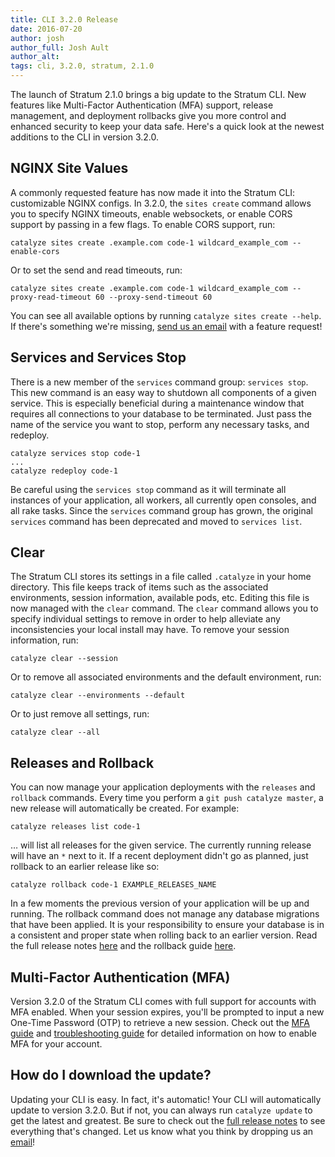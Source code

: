 ```yaml
---
title: CLI 3.2.0 Release
date: 2016-07-20
author: josh
author_full: Josh Ault
author_alt:
tags: cli, 3.2.0, stratum, 2.1.0
---
```

The launch of Stratum 2.1.0 brings a big update to the Stratum CLI. New features like Multi-Factor Authentication (MFA) support, release management, and deployment rollbacks give you more control and enhanced security to keep your data safe. Here's a quick look at the newest additions to the CLI in version 3.2.0.

## NGINX Site Values

A commonly requested feature has now made it into the Stratum CLI: customizable NGINX configs. In 3.2.0, the `sites create` command allows you to specify NGINX timeouts, enable websockets, or enable CORS support by passing in a few flags. To enable CORS support, run:

```
catalyze sites create .example.com code-1 wildcard_example_com --enable-cors
```

Or to set the send and read timeouts, run:

```
catalyze sites create .example.com code-1 wildcard_example_com --proxy-read-timeout 60 --proxy-send-timeout 60
```

You can see all available options by running `catalyze sites create --help`. If there's something we're missing, [send us an email](mailto:support@catalyze.io) with a feature request!

## Services and Services Stop

There is a new member of the `services` command group: `services stop`. This new command is an easy way to shutdown all components of a given service. This is especially beneficial during a maintenance window that requires all connections to your database to be terminated. Just pass the name of the service you want to stop, perform any necessary tasks, and redeploy.

```
catalyze services stop code-1
...
catalyze redeploy code-1
```

Be careful using the `services stop` command as it will terminate all instances of your application, all workers, all currently open consoles, and all rake tasks. Since the `services` command group has grown, the original `services` command has been deprecated and moved to `services list`.

## Clear

The Stratum CLI stores its settings in a file called `.catalyze` in your home directory. This file keeps track of items such as the associated environments, session information, available pods, etc. Editing this file is now managed with the `clear` command. The `clear` command allows you to specify individual settings to remove in order to help alleviate any inconsistencies your local install may have. To remove your session information, run:

```
catalyze clear --session
```

Or to remove all associated environments and the default environment, run:

```
catalyze clear --environments --default
```

Or to just remove all settings, run:

```
catalyze clear --all
```

## Releases and Rollback

You can now manage your application deployments with the `releases` and `rollback` commands. Every time you perform a `git push catalyze master`, a new release will automatically be created. For example:

```
catalyze releases list code-1
```

&hellip; will list all releases for the given service. The currently running release will have an `*` next to it. If a recent deployment didn't go as planned, just rollback to an earlier release like so:

```
catalyze rollback code-1 EXAMPLE_RELEASES_NAME
```

In a few moments the previous version of your application will be up and running. The rollback command does not manage any database migrations that have been applied. It is your responsibility to ensure your database is in a consistent and proper state when rolling back to an earlier version. Read the full release notes [here](https://engineering.catalyze.io/Stratum-2.1.0-Release-Notes.html) and the rollback guide [here](https://engineering.catalyze.io/minimize-production-down-time-due-to-failed-application-deployment.html).

## Multi-Factor Authentication (MFA)

Version 3.2.0 of the Stratum CLI comes with full support for accounts with MFA enabled. When your session expires, you'll be prompted to input a new One-Time Password (OTP) to retrieve a new session. Check out the [MFA guide](https://resources.catalyze.io/stratum/articles/guides/enable-multi-factor-auth/) and [troubleshooting guide](https://resources.catalyze.io/stratum/articles/mfa-troubleshooting/) for detailed information on how to enable MFA for your account.

## How do I download the update?

Updating your CLI is easy. In fact, it's automatic! Your CLI will automatically update to version 3.2.0. But if not, you can always run `catalyze update` to get the latest and greatest. Be sure to check out the [full release notes](https://github.com/catalyzeio/cli/releases/tag/3.2.0) to see everything that's changed. Let us know what you think by dropping us an [email](mailto:hello@catalyze.io)!
